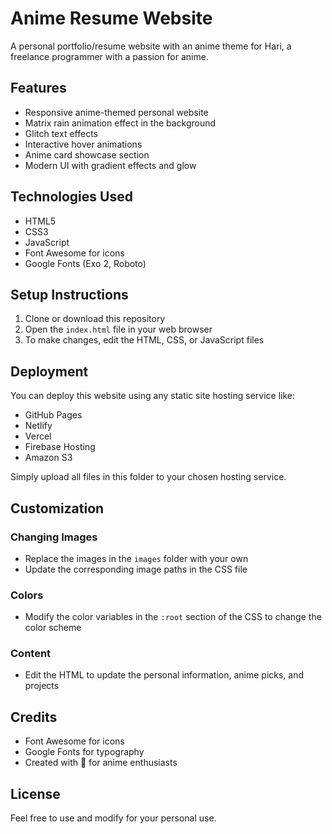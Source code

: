 # Anime Resume Website

A personal portfolio/resume website with an anime theme for Hari, a freelance programmer with a passion for anime.

## Features

- Responsive anime-themed personal website
- Matrix rain animation effect in the background
- Glitch text effects
- Interactive hover animations
- Anime card showcase section
- Modern UI with gradient effects and glow

## Technologies Used

- HTML5
- CSS3
- JavaScript
- Font Awesome for icons
- Google Fonts (Exo 2, Roboto)

## Setup Instructions

1. Clone or download this repository
2. Open the `index.html` file in your web browser
3. To make changes, edit the HTML, CSS, or JavaScript files

## Deployment

You can deploy this website using any static site hosting service like:
- GitHub Pages
- Netlify
- Vercel
- Firebase Hosting
- Amazon S3

Simply upload all files in this folder to your chosen hosting service.

## Customization

### Changing Images
- Replace the images in the `images` folder with your own
- Update the corresponding image paths in the CSS file

### Colors
- Modify the color variables in the `:root` section of the CSS to change the color scheme

### Content
- Edit the HTML to update the personal information, anime picks, and projects

## Credits

- Font Awesome for icons
- Google Fonts for typography
- Created with 💜 for anime enthusiasts

## License

Feel free to use and modify for your personal use.